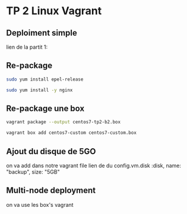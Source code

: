 # TP 2 Linux Vagrant

## Deploiment simple

lien de la partit 1:

## Re-package

```bash 
sudo yum install epel-release
```
```bash
sudo yum install -y nginx
```
## Re-package une box 

```bash
vagrant package --output centos7-tp2-b2.box
```
```bash
vagrant box add centos7-custom centos7-custom.box
```

## Ajout du disque de 5GO
on va add dans notre vagrant file 
lien de du 
config.vm.disk :disk, name: "backup", size: "5GB"


## Multi-node deployment

on va use les box's vagrant 

